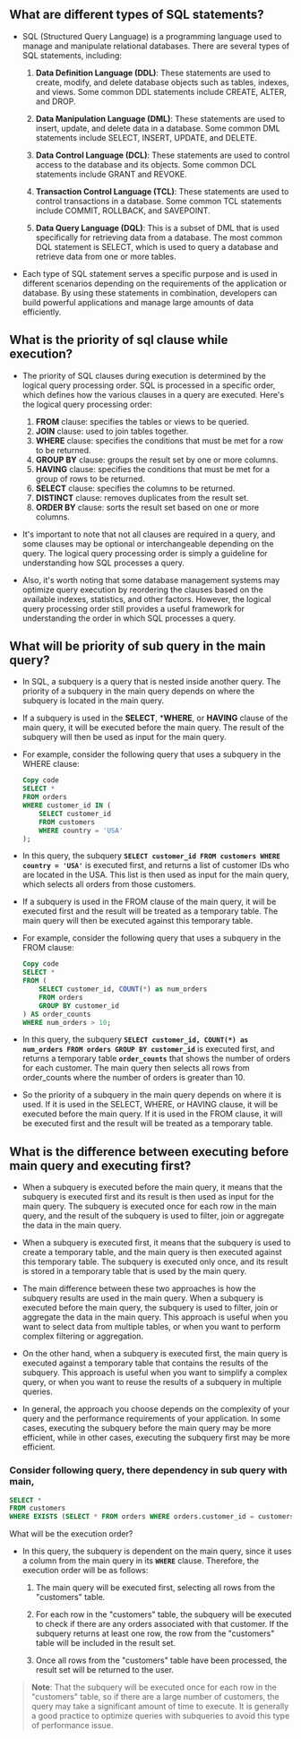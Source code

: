 ## What are different types of SQL statements?
- SQL (Structured Query Language) is a programming language used to manage and manipulate relational databases. There are several types of SQL statements, including:

  1. **Data Definition Language (DDL)**: These statements are used to create, modify, and delete database objects such as tables, indexes, and views. Some common DDL statements include CREATE, ALTER, and DROP.

  2. **Data Manipulation Language (DML)**: These statements are used to insert, update, and delete data in a database. Some common DML statements include SELECT, INSERT, UPDATE, and DELETE.

  3. **Data Control Language (DCL)**: These statements are used to control access to the database and its objects. Some common DCL statements include GRANT and REVOKE.

  4. **Transaction Control Language (TCL)**: These statements are used to control transactions in a database. Some common TCL statements include COMMIT, ROLLBACK, and SAVEPOINT.

  5. **Data Query Language (DQL)**: This is a subset of DML that is used specifically for retrieving data from a database. The most common DQL statement is SELECT, which is used to query a database and retrieve data from one or more tables.

- Each type of SQL statement serves a specific purpose and is used in different scenarios depending on the requirements of the application or database. By using these statements in combination, developers can build powerful applications and manage large amounts of data efficiently.

## What is the priority of sql clause while execution?
- The priority of SQL clauses during execution is determined by the logical query processing order. SQL is processed in a specific order, which defines how the various clauses in a query are executed. Here's the logical query processing order:

  1. **FROM** clause: specifies the tables or views to be queried.
  2. **JOIN** clause: used to join tables together.
  3. **WHERE** clause: specifies the conditions that must be met for a row to be returned.
  4. **GROUP BY** clause: groups the result set by one or more columns.
  5. **HAVING** clause: specifies the conditions that must be met for a group of rows to be returned.
  6. **SELECT** clause: specifies the columns to be returned.
  7. **DISTINCT** clause: removes duplicates from the result set.
  8. **ORDER BY** clause: sorts the result set based on one or more columns.
- It's important to note that not all clauses are required in a query, and some clauses may be optional or interchangeable depending on the query. The logical query processing order is simply a guideline for understanding how SQL processes a query.

- Also, it's worth noting that some database management systems may optimize query execution by reordering the clauses based on the available indexes, statistics, and other factors. However, the logical query processing order still provides a useful framework for understanding the order in which SQL processes a query.

## What will be priority of sub query in the main query?
- In SQL, a subquery is a query that is nested inside another query. The priority of a subquery in the main query depends on where the subquery is located in the main query.

- If a subquery is used in the **SELECT**, ***WHERE**, or **HAVING** clause of the main query, it will be executed before the main query. The result of the subquery will then be used as input for the main query.

- For example, consider the following query that uses a subquery in the WHERE clause:

  ```sql
  Copy code
  SELECT *
  FROM orders
  WHERE customer_id IN (
      SELECT customer_id
      FROM customers
      WHERE country = 'USA'
  );
  ```
- In this query, the subquery **`SELECT customer_id FROM customers WHERE country = 'USA'`** is executed first, and returns a list of customer IDs who are located in the USA. This list is then used as input for the main query, which selects all orders from those customers.

- If a subquery is used in the FROM clause of the main query, it will be executed first and the result will be treated as a temporary table. The main query will then be executed against this temporary table.

- For example, consider the following query that uses a subquery in the FROM clause:

  ```sql
  Copy code
  SELECT *
  FROM (
      SELECT customer_id, COUNT(*) as num_orders
      FROM orders
      GROUP BY customer_id
  ) AS order_counts
  WHERE num_orders > 10;
  ```
- In this query, the subquery **`SELECT customer_id, COUNT(*) as num_orders FROM orders GROUP BY customer_id`** is executed first, and returns a temporary table **`order_counts`** that shows the number of orders for each customer. The main query then selects all rows from order_counts where the number of orders is greater than 10.

- So the priority of a subquery in the main query depends on where it is used. If it is used in the SELECT, WHERE, or HAVING clause, it will be executed before the main query. If it is used in the FROM clause, it will be executed first and the result will be treated as a temporary table.

## What is the difference between executing before main query and executing first?
- When a subquery is executed before the main query, it means that the subquery is executed first and its result is then used as input for the main query. The subquery is executed once for each row in the main query, and the result of the subquery is used to filter, join or aggregate the data in the main query.

- When a subquery is executed first, it means that the subquery is used to create a temporary table, and the main query is then executed against this temporary table. The subquery is executed only once, and its result is stored in a temporary table that is used by the main query.

- The main difference between these two approaches is how the subquery results are used in the main query. When a subquery is executed before the main query, the subquery is used to filter, join or aggregate the data in the main query. This approach is useful when you want to select data from multiple tables, or when you want to perform complex filtering or aggregation.

- On the other hand, when a subquery is executed first, the main query is executed against a temporary table that contains the results of the subquery. This approach is useful when you want to simplify a complex query, or when you want to reuse the results of a subquery in multiple queries.

- In general, the approach you choose depends on the complexity of your query and the performance requirements of your application. In some cases, executing the subquery before the main query may be more efficient, while in other cases, executing the subquery first may be more efficient.

### Consider following query, there dependency in sub query with main, 
  ```sql
  SELECT *
  FROM customers
  WHERE EXISTS (SELECT * FROM orders WHERE orders.customer_id = customers.customer_id);
  ```
  What will be the execution order?
- In this query, the subquery is dependent on the main query, since it uses a column from the main query in its **`WHERE`** clause. Therefore, the execution order will be as follows:

  1. The main query will be executed first, selecting all rows from the "customers" table.

  2. For each row in the "customers" table, the subquery will be executed to check if there are any orders associated with that customer. If the subquery returns at least one row, the row from the "customers" table will be included in the result set.

  3. Once all rows from the "customers" table have been processed, the result set will be returned to the user.

> **Note**: That the subquery will be executed once for each row in the "customers" table, so if there are a large number of customers, the query may take a significant amount of time to execute. It is generally a good practice to optimize queries with subqueries to avoid this type of performance issue.
